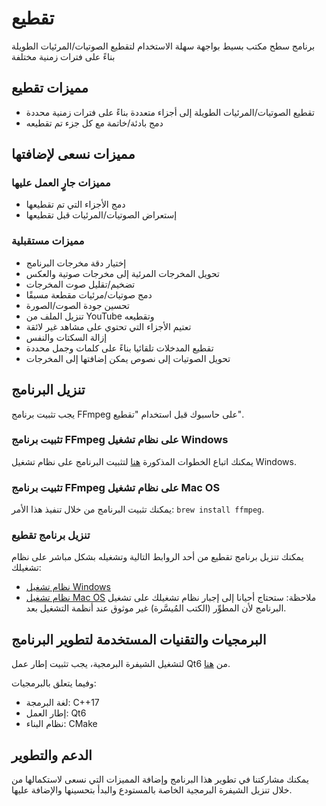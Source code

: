 # تقطيع
برنامج سطح مكتب بسيط بواجهة سهلة الاستخدام لتقطيع الصوتيات/المرئيات الطويلة بناءً على فترات زمنية مختلفة

## مميزات تقطيع
- تقطيع الصوتيات/المرئيات الطويلة إلى أجزاء متعددة بناءً على فترات زمنية محددة
- دمج بادئة/خاتمة مع كل جزء تم تقطيعه

## مميزات نسعى لإضافتها

### مميزات جارٍ العمل عليها
- دمج الأجزاء التي تم تقطيعها
- إستعراض الصوتيات/المرئيات قبل تقطيعها

### مميزات مستقبلية
- إختيار دقة مخرجات البرنامج
- تحويل المخرجات المرئية إلى مخرجات صوتية والعكس
- تضخيم/تقليل صوت المخرجات
- دمج صوتيات/مرئيات مقطعة مسبقًا
- تحسين جودة الصوت/الصورة
- تنزيل الملف من YouTube وتقطيعه
- تعتيم الأجزاء التي تحتوي على مشاهد غير لائقة
- إزالة السكتات والنفس
- تقطيع المدخلات تلقائيا بناءً على كلمات وجمل محددة
- تحويل الصوتيات إلى نصوص يمكن إضافتها إلى المخرجات

## تنزيل البرنامج
يجب تثبيت برنامج FFmpeg على حاسبوك قبل استخدام "تقطيع".

### تثبيت برنامج FFmpeg على نظام تشغيل Windows
يمكنك اتباع الخطوات المذكورة [هنا](https://www.wikihow.com/Install-FFmpeg-on-Windows) لتثبيت البرنامج على نظام تشغيل Windows.

### تثبيت برنامج FFmpeg على نظام تشغيل Mac OS
يمكنك تثبيت البرنامج من خلال تنفيذ هذا الأمر: `brew install ffmpeg`.

### تنزيل برنامج تقطيع
يمكنك تنزيل برنامج تقطيع من أحد الروابط التالية وتشغيله بشكل مباشر على نظام تشغيلك:
- [نظام تشغيل Windows]()
- [نظام تشغيل Mac OS]()
ملاحظة: ستحتاج أحيانا إلى إجبار نظام تشغيلك على تشغيل البرنامج لأن المطوِّر (الكتب المُيسَّرة) غير موثوق عند أنظمة التشغيل بعد.

## البرمجيات والتقنيات المستخدمة لتطوير البرنامج
لتشغيل الشيفرة البرمجية، يجب تثبيت إطار عمل Qt6 من [هنا](https://doc.qt.io/qt-6/get-and-install-qt.html).

وفيما يتعلق بالبرمجيات:
- لغة البرمجة: C++17
- إطار العمل: Qt6
- نظام البناء: CMake

## الدعم والتطوير
يمكنك مشاركتنا في تطوير هذا البرنامج وإضافة المميزات التي نسعى لاستكمالها من خلال تنزيل الشيفرة البرمجية الخاصة بالمستودع والبدأ بتحسينها والإضافة عليها.
